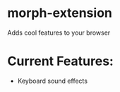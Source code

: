 # morph-extension

Adds cool features to your browser

# Current Features:

- Keyboard sound effects
